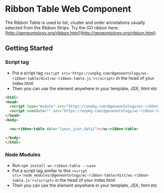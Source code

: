 
# Ribbon Table Web Component

The Ribbon Table is used to list, cluster and order annotations usually selected from the Ribbon Strips. Try the GO ribbon here: [http://geneontology.org/ribbon.html](http://geneontology.org/ribbon.html)

## Getting Started

### Script tag

- Put a script tag  `<script src='https://unpkg.com/@geneontology/wc-ribbon-table/dist/wc-ribbon-table.js'></script>` in the head of your index.html
- Then you can use the element anywhere in your template, JSX, html etc

```html
<html>
<head>
  <script type="module" src="https://unpkg.com/@geneontology/wc-ribbon-table/dist/wc-ribbon-table/wc-ribbon-table.esm.js"></script>
  <script nomodule="" src="https://unpkg.com/@geneontology/wc-ribbon-table/dist/wc-ribbon-table/wc-ribbon-table.js"></script>
</head>
<body>

  <wc-ribbon-table data="{your_json_data}"></wc-ribbon-table>

</body>
</html>
```

### Node Modules
- Run `npm install wc-ribbon-table --save`
- Put a script tag similar to this `<script src='node_modules/@geneontology/wc-ribbon-table/dist/wc-ribbon-table.js'></script>` in the head of your index.html
- Then you can use the element anywhere in your template, JSX, html etc